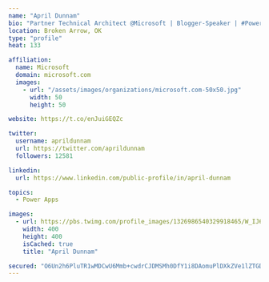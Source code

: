 ```yaml
---
name: "April Dunnam"
bio: "Partner Technical Architect @Microsoft | Blogger-Speaker | #PowerApps, #PowerAutomate, #Office365, #SharePoint | #WIT | #Karaoke Queen"
location: Broken Arrow, OK
type: "profile"
heat: 133

affiliation:
  name: Microsoft
  domain: microsoft.com
  images:
    - url: "/assets/images/organizations/microsoft.com-50x50.jpg"
      width: 50
      height: 50

website: https://t.co/enJuiGEQZc

twitter:
  username: aprildunnam
  url: https://twitter.com/aprildunnam
  followers: 12581

linkedin:
  url: https://www.linkedin.com/public-profile/in/april-dunnam

topics:
  - Power Apps

images:
  - url: https://pbs.twimg.com/profile_images/1326986540329918465/W_IJ6Ih2_400x400.jpg
    width: 400
    height: 400
    isCached: true
    title: "April Dunnam"

secured: "O6Un2h6PluTR1wMDCwU6Mmb+cwdrCJDMSMh0DfY1i8DAomuPlDXkZVe1lZTGDMFE4e/faCa6TT/+iB7bASZBWV3xAIOtUnngvOx9OIu9ivZb7AvQ4piQkBSK2kEymc75A52Vu30bQ9ZyFXPn/sE10+SerQ2Y5XGFk5FK3qOl0TWUN98iyYVQFjvz56hNU6hhTlp24g504hk6wq95AzWrYVY2DqbdOjuveRRxr6z3p0uGmdQ9ZSl2hLmBPqEYNr/oC62CX0aWBkNIi+HBEElPFgpscXvsRAFkEmVwSaQodJ+PENEX32xJDIh190UBOWAQdjSnETRLWb0nrHSiAK62r8ZEXjAjvPqgIERRp0nYVhPRnX7jbWgRMlWhldFd1sR8hL3g46arN0e94oC7OXHbHWE8RMEbbeY+NrexwfRZnaA=;DKtX8hhLIvvOYTTOuaNw0Q=="
---
```



